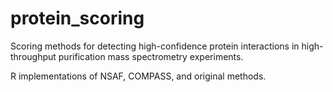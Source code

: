 protein_scoring
===============

Scoring methods for detecting high-confidence protein interactions in high-throughput purification mass spectrometry experiments.

R implementations of NSAF, COMPASS, and original methods.
